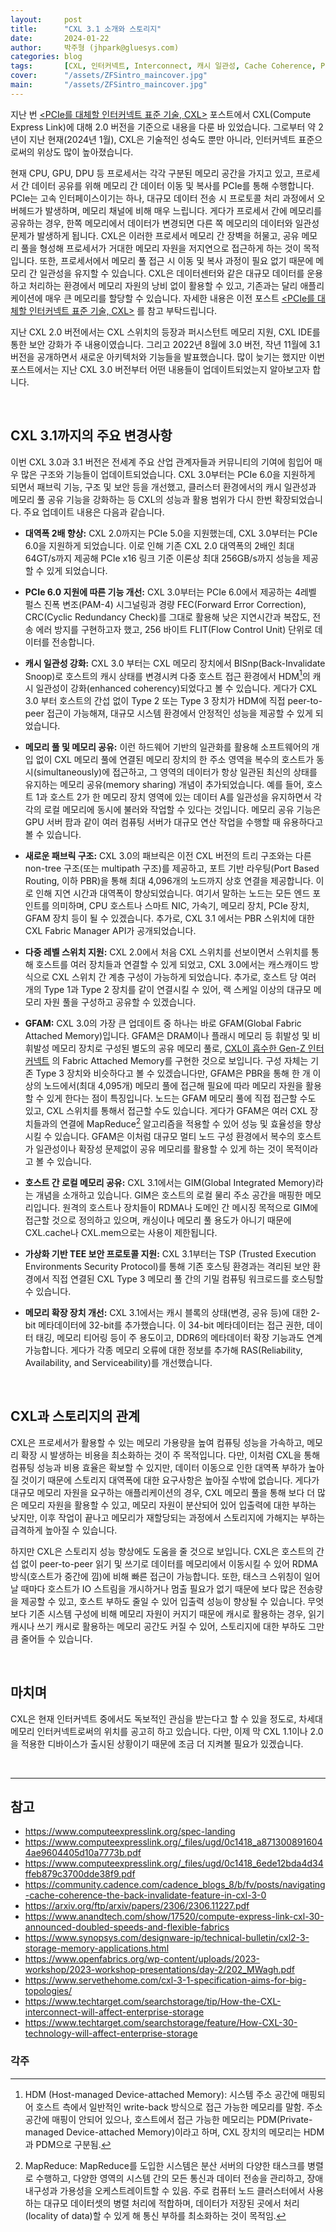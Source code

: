 ```yaml
---
layout:     post
title:      "CXL 3.1 소개와 스토리지"
date:       2024-01-22
author:     박주형 (jhpark@gluesys.com)
categories: blog
tags:       [CXL, 인터커넥트, Interconnect, 캐시 일관성, Cache Coherence, PCIe, 고성능, High Performance, Storage, 스토리지, 표준]
cover:      "/assets/ZFSintro_maincover.jpg"
main:       "/assets/ZFSintro_maincover.jpg"
---
```


지난 번 [<PCIe를 대체할 인터커넥트 표준 기술, CXL>](https://tech.gluesys.com/blog/2021/11/15/cxl_1.html) 포스트에서 CXL(Compute Express Link)에 대해 2.0 버전을 기준으로 내용을 다룬 바 있었습니다. 그로부터 약 2년이 지난 현재(2024년 1월), CXL은 기술적인 성숙도 뿐만 아니라, 인터커넥트 표준으로써의 위상도 많이 높아졌습니다.  
  
현재 CPU, GPU, DPU 등 프로세서는 각각 구분된 메모리 공간을 가지고 있고, 프로세서 간 데이터 공유를 위해 메모리 간 데이터 이동 및 복사를 PCIe를 통해 수행합니다. PCIe는 고속 인터페이스이기는 하나, 대규모 데이터 전송 시 프로토콜 처리 과정에서 오버헤드가 발생하며, 메모리 채널에 비해 매우 느립니다. 게다가 프로세서 간에 메모리를 공유하는 경우, 한쪽 메모리에서 데이터가 변경되면 다른 쪽 메모리의 데이터와 일관성 문제가 발생하게 됩니다. CXL은 이러한 프로세서 메모리 간 장벽을 허물고, 공유 메모리 풀을 형성해 프로세서가 거대한 메모리 자원을 저지연으로 접근하게 하는 것이 목적입니다. 또한, 프로세서에서 메모리 풀 접근 시 이동 및 복사 과정이 필요 없기 때문에 메모리 간 일관성을 유지할 수 있습니다. CXL은 데이터센터와 같은 대규모 데이터를 운용하고 처리하는 환경에서 메모리 자원의 낭비 없이 활용할 수 있고, 기존과는 달리 애플리케이션에 매우 큰 메모리를 할당할 수 있습니다. 자세한 내용은 이전 포스트 [<PCIe를 대체할 인터커넥트 표준 기술, CXL>](https://tech.gluesys.com/blog/2021/11/15/cxl_1.html) 를 참고 부탁드립니다.  
  
지난 CXL 2.0 버전에서는 CXL 스위치의 등장과 퍼시스턴트 메모리 지원, CXL IDE를 통한 보안 강화가 주 내용이였습니다. 그리고 2022년 8월에 3.0 버전, 작년 11월에 3.1 버전을 공개하면서 새로운 아키텍처와 기능들을 발표했습니다. 많이 늦기는 했지만 이번 포스트에서는 지난 CXL 3.0 버전부터 어떤 내용들이 업데이트되었는지 알아보고자 합니다.  
  
&nbsp;
  
## CXL 3.1까지의 주요 변경사항
  
이번 CXL 3.0과 3.1 버전은 전세계 주요 산업 관계자들과 커뮤니티의 기여에 힘입어 매우 많은 구조와 기능들이 업데이트되었습니다. CXL 3.0부터는 PCIe 6.0을 지원하게 되면서 패브릭 기능, 구조 및 보안 등을 개선했고, 클러스터 환경에서의 캐시 일관성과 메모리 풀 공유 기능을 강화하는 등 CXL의 성능과 활용 범위가 다시 한번 확장되었습니다. 주요 업데이트 내용은 다음과 같습니다.  
  
* **대역폭 2배 향상:** CXL 2.0까지는 PCIe 5.0을 지원했는데, CXL 3.0부터는 PCIe 6.0을 지원하게 되었습니다. 이로 인해 기존 CXL 2.0 대역폭의 2배인 최대 64GT/s까지 제공해 PCIe x16 링크 기준 이론상 최대 256GB/s까지 성능을 제공할 수 있게 되었습니다.  
  
* **PCIe 6.0 지원에 따른 기능 개선:** CXL 3.0부터는 PCIe 6.0에서 제공하는 4레벨 펄스 진폭 변조(PAM-4) 시그널링과 경량 FEC(Forward Error Correction), CRC(Cyclic Redundancy Check)를 그대로 활용해 낮은 지연시간과 복잡도, 전송 에러 방지를 구현하고자 했고, 256 바이트 FLIT(Flow Control Unit) 단위로 데이터를 전송합니다.  
  
* **캐시 일관성 강화:** CXL 3.0 부터는 CXL 메모리 장치에서 BISnp(Back-Invalidate Snoop)로 호스트의 캐시 상태를 변경시켜 다중 호스트 접근 환경에서 HDM[^1]의 캐시 일관성이 강화(enhanced coherency)되었다고 볼 수 있습니다. 게다가 CXL 3.0 부터 호스트의 간섭 없이 Type 2 또는 Type 3 장치가 HDM에 직접 peer-to-peer 접근이 가능해져, 대규모 시스템 환경에서 안정적인 성능을 제공할 수 있게 되었습니다.  
  
* **메모리 풀 및 메모리 공유:** 이런 하드웨어 기반의 일관화를 활용해 소프트웨어의 개입 없이 CXL 메모리 풀에 연결된 메모리 장치의 한 주소 영역을 복수의 호스트가 동시(simultaneously)에 접근하고, 그 영역의 데이터가 항상 일관된 최신의 상태를 유지하는 메모리 공유(memory sharing) 개념이 추가되었습니다. 예를 들어, 호스트 1과 호스트 2가 한 메모리 장치 영역에 있는 데이터 A를 일관성을 유지하면서 각각의 로컬 메모리에 동시에 불러와 작업할 수 있다는 것입니다. 메모리 공유 기능은 GPU 서버 팜과 같이 여러 컴퓨팅 서버가 대규모 연산 작업을 수행할 때 유용하다고 볼 수 있습니다.  
  
* **새로운 패브릭 구조:** CXL 3.0의 패브릭은 이전 CXL 버전의 트리 구조와는 다른 non-tree 구조(또는 multipath 구조)를 제공하고, 포트 기반 라우팅(Port Based Routing, 이하 PBR)을 통해 최대 4,096개의 노드까지 상호 연결을 제공합니다. 이로 인해 지연 시간과 대역폭이 향상되었습니다. 여기서 말하는 노드는 모든 엔드 포인트를 의미하며, CPU 호스트나 스마트 NIC, 가속기, 메모리 장치, PCIe 장치, GFAM 장치 등이 될 수 있겠습니다. 추가로, CXL 3.1 에서는 PBR 스위치에 대한 CXL Fabric Manager API가 공개되었습니다.  
  
* **다중 레벨 스위치 지원:** CXL 2.0에서 처음 CXL 스위치를 선보이면서 스위치를 통해 호스트를 여러 장치들과 연결할 수 있게 되었고, CXL 3.0에서는 캐스캐이드 방식으로 CXL 스위치 간 계층 구성이 가능하게 되었습니다. 추가로, 호스트 당 여러 개의 Type 1과 Type 2 장치를 같이 연결시킬 수 있어, 랙 스케일 이상의 대규모 메모리 자원 풀을 구성하고 공유할 수 있겠습니다.  
  
* **GFAM:** CXL 3.0의 가장 큰 업데이트 중 하나는 바로 GFAM(Global Fabric Attached Memory)입니다. GFAM은 DRAM이나 플래시 메모리 등 휘발성 및 비휘발성 메모리 장치로 구성된 별도의 공유 메모리 풀로, [CXL이 흡수한 Gen-Z 인터커넥트](https://tech.gluesys.com/blog/2021/12/23/genz.html#:~:text=%EA%B3%B5%EA%B0%9C%EB%90%9C%201.1%EC%9E%85%EB%8B%88%EB%8B%A4.-,Gen%2DZ%EC%99%80%20CXL%EC%9D%98%20%ED%86%B5%ED%95%A9,-%EC%A7%80%EB%82%9C%20%EC%BB%B4%ED%8F%AC%EC%A0%80%EB%B8%94%20%EC%9D%B8%ED%94%84%EB%9D%BC%EB%9E%80) 의 Fabric Attached Memory를 구현한 것으로 보입니다. 구성 자체는 기존 Type 3 장치와 비슷하다고 볼 수 있겠습니다만, GFAM은 PBR을 통해 한 개 이상의 노드에서(최대 4,095개) 메모리 풀에 접근해 필요에 따라 메모리 자원을 활용할 수 있게 한다는 점이 특징입니다. 노드는 GFAM 메모리 풀에 직접 접근할 수도 있고, CXL 스위치를 통해서 접근할 수도 있습니다. 게다가 GFAM은 여러 CXL 장치들과의 연결에 MapReduce[^2] 알고리즘을 적용할 수 있어 성능 및 효율성을 향상시킬 수 있습니다. GFAM은 이처럼 대규모 멀티 노드 구성 환경에서 복수의 호스트가 일관성이나 확장성 문제없이 공유 메모리를 활용할 수 있게 하는 것이 목적이라고 볼 수 있습니다.  
  
* **호스트 간 로컬 메모리 공유:** CXL 3.1에서는 GIM(Global Integrated Memory)라는 개념을 소개하고 있습니다. GIM은 호스트의 로컬 물리 주소 공간을 매핑한 메모리입니다. 원격의 호스트나 장치들이 RDMA나 도메인 간 메시징 목적으로 GIM에 접근할 것으로 정의하고 있으며, 캐싱이나 메모리 풀 용도가 아니기 때문에 CXL.cache나 CXL.mem으로는 사용이 제한됩니다.  
  
* **가상화 기반 TEE 보안 프로토콜 지원:** CXL 3.1부터는 TSP (Trusted Execution Environments Security Protocol)를 통해 기존 호스팅 환경과는 격리된 보안 환경에서 직접 연결된 CXL Type 3 메모리 풀 간의 기밀 컴퓨팅 워크로드를 호스팅할 수 있습니다.  
  
* **메모리 확장 장치 개선:** CXL 3.1에서는 캐시 블록의 상태(변경, 공유 등)에 대한 2-bit 메타데이터에 32-bit를 추가했습니다. 이 34-bit 메타데이터는 접근 권한, 데이터 태깅, 메모리 티어링 등이 주 용도이고, DDR6의 메타데이터 확장 기능과도 연계 가능합니다. 게다가 각종 메모리 오류에 대한 정보를 추가해 RAS(Reliability, Availability, and Serviceability)를 개선했습니다.  
  
&nbsp;

## CXL과 스토리지의 관계
  
CXL은 프로세서가 활용할 수 있는 메모리 가용량을 높여 컴퓨팅 성능을 가속하고, 메모리 확장 시 발생하는 비용을 최소화하는 것이 주 목적입니다. 다만, 이처럼 CXL을 통해 컴퓨팅 성능과 비용 효율은 확보할 수 있지만, 데이터 이동으로 인한 대역폭 부하가 높아질 것이기 때문에 스토리지 대역폭에 대한 요구사항은 높아질 수밖에 없습니다. 게다가 대규모 메모리 자원을 요구하는 애플리케이션의 경우, CXL 메모리 풀을 통해 보다 더 많은 메모리 자원을 활용할 수 있고, 메모리 자원이 분산되어 있어 입출력에 대한 부하는 낮지만, 이후 작업이 끝나고 메모리가 재할당되는 과정에서 스토리지에 가해지는 부하는 급격하게 높아질 수 있습니다.  
  
하지만 CXL은 스토리지 성능 향상에도 도움을 줄 것으로 보입니다. CXL은 호스트의 간섭 없이 peer-to-peer 읽기 및 쓰기로 데이터를 메모리에서 이동시킬 수 있어 RDMA 방식(호스트가 중간에 낌)에 비해 빠른 접근이 가능합니다. 또한, 태스크 스위칭이 일어날 때마다 호스트가 IO 스트림을 개시하거나 멈출 필요가 없기 때문에 보다 많은 전송량을 제공할 수 있고, 호스트 부하도 줄일 수 있어 입출력 성능이 향상될 수 있습니다. 무엇보다 기존 시스템 구성에 비해 메모리 자원이 커지기 때문에 캐시로 활용하는 경우, 읽기 캐시나 쓰기 캐시로 활용하는 메모리 공간도 커질 수 있어, 스토리지에 대한 부하도 그만큼 줄어들 수 있습니다.  
  
&nbsp;

## 마치며
  
CXL은 현재 인터커넥트 중에서도 독보적인 관심을 받는다고 할 수 있을 정도로, 차세대 메모리 인터커넥트로써의 위치를 공고히 하고 있습니다. 다만, 이제 막 CXL 1.1이나 2.0을 적용한 디바이스가 출시된 상황이기 때문에 조금 더 지켜볼 필요가 있겠습니다.  
  
&nbsp;

--- 

## 참고

 * https://www.computeexpresslink.org/spec-landing
 * https://www.computeexpresslink.org/_files/ugd/0c1418_a8713008916044ae9604405d10a7773b.pdf
 * https://www.computeexpresslink.org/_files/ugd/0c1418_6ede12bda4d34ffeb879c3700dde38f9.pdf
 * https://community.cadence.com/cadence_blogs_8/b/fv/posts/navigating-cache-coherence-the-back-invalidate-feature-in-cxl-3-0
 * https://arxiv.org/ftp/arxiv/papers/2306/2306.11227.pdf
 * https://www.anandtech.com/show/17520/compute-express-link-cxl-30-announced-doubled-speeds-and-flexible-fabrics
 * https://www.synopsys.com/designware-ip/technical-bulletin/cxl2-3-storage-memory-applications.html
 * https://www.openfabrics.org/wp-content/uploads/2023-workshop/2023-workshop-presentations/day-2/202_MWagh.pdf
 * https://www.servethehome.com/cxl-3-1-specification-aims-for-big-topologies/
 * https://www.techtarget.com/searchstorage/tip/How-the-CXL-interconnect-will-affect-enterprise-storage
 * https://www.techtarget.com/searchstorage/feature/How-CXL-30-technology-will-affect-enterprise-storage
  
### 각주
  
[^1]: HDM (Host-managed Device-attached Memory): 시스템 주소 공간에 매핑되어 호스트 측에서 일반적인 write-back 방식으로 접근 가능한 메모리를 말함. 주소 공간에 매핑이 안되어 있으나, 호스트에서 접근 가능한 메모리는 PDM(Private-managed Device-attached Memory)이라고 하며, CXL 장치의 메모리는 HDM과 PDM으로 구분됨.
[^2]: MapReduce: MapReduce를 도입한 시스템은 분산 서버의 다양한 태스크를 병렬로 수행하고, 다양한 영역의 시스템 간의 모든 통신과 데이터 전송을 관리하고, 장애 내구성과 가용성을 오케스트레이트할 수 있음. 주로 컴퓨터 노드 클러스터에서 사용하는 대규모 데이터셋의 병렬 처리에 적합하며, 데이터가 저장된 곳에서 처리(locality of data)할 수 있게 해 통신 부하를 최소화하는 것이 목적임.
  